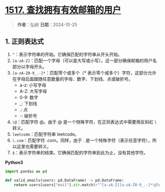 # [1517. 查找拥有有效邮箱的用户](https://leetcode.cn/problems/find-users-with-valid-e-mails/description/)

> **作者**：弘树
> **日期**：2024-10-25

## 1. 正则表达式

1. `^`：表示字符串的开始。它确保匹配的字符串从开头开始。
2. `[a-zA-Z]`：匹配一个字母（可以是大写或小写）。这一部分确保邮箱的用户名部分以字母开头。
3. `[a-zA-Z0-9_.-]*`：匹配零个或多个（* 表示零个或多个）字符，这部分允许在字母后面跟随任意数量的字母、数字、下划线、点或破折号。
    - a-z: 小写字母
    - A-Z: 大写字母
    - 0-9: 数字
    - _: 下划线
    - .: 点
    - -: 破折号
4. `\@`：匹配字符 @。由于 @ 是一个特殊字符，在正则表达式中需要用反斜杠 \ 转义。
5. `leetcode`：匹配字符串 leetcode。
6. `\.com`：匹配字符 .com。同样，由于 . 是一个特殊字符（表示任意字符），所以这里也需要转义。
7. `$`：表示字符串的结束。它确保匹配的字符串到此为止，没有其他字符。

**Python3**

```python
import pandas as pd

def valid_emails(users: pd.DataFrame) -> pd.DataFrame:
    return users[users["mail"].str.match(r"^[a-zA-Z][a-zA-Z0-9_.-]*\@leetcode\.com$")]
```